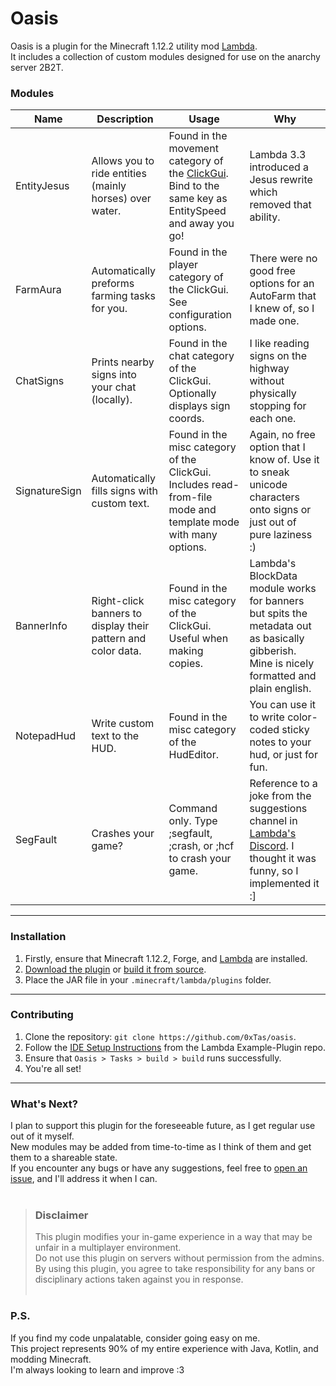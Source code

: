 # Oasis


Oasis is a plugin for the Minecraft 1.12.2 utility mod [Lambda](https://github.com/lambda-client/lambda).
<br>
It includes a collection of custom modules designed for use on the anarchy server 2B2T.

### Modules
| Name          | Description                                                  | Usage                                                                                                                                               | Why                                                                                                                                                   |
|---------------|--------------------------------------------------------------|-----------------------------------------------------------------------------------------------------------------------------------------------------|-------------------------------------------------------------------------------------------------------------------------------------------------------|
| EntityJesus   | Allows you to ride entities (mainly horses) over water.      | Found in the movement category of the [ClickGui](https://github.com/lambda-client/lambda#faq). Bind to the same key as EntitySpeed and away you go! | Lambda 3.3 introduced a Jesus rewrite which removed that ability.                                                                                     |
| FarmAura      | Automatically preforms farming tasks for you.                | Found in the player category of the ClickGui. See configuration options.                                                                            | There were no good free options for an AutoFarm that I knew of, so I made one.                                                                        |
| ChatSigns     | Prints nearby signs into your chat (locally).                | Found in the chat category of the ClickGui. Optionally displays sign coords.                                                                        | I like reading signs on the highway without physically stopping for each one.                                                                         |
| SignatureSign | Automatically fills signs with custom text.                  | Found in the misc category of the ClickGui. Includes read-from-file mode and template mode with many options.                                       | Again, no free option that I know of. Use it to sneak unicode characters onto signs or just out of pure laziness :)                                   |
| BannerInfo    | Right-click banners to display their pattern and color data. | Found in the misc category of the ClickGui. Useful when making copies.                                                                              | Lambda's BlockData module works for banners but spits the metadata out as basically gibberish. Mine is nicely formatted and plain english.            |
| NotepadHud    | Write custom text to the HUD.                                | Found in the misc category of the HudEditor.                                                                                                        | You can use it to write color-coded sticky notes to your hud, or just for fun.                                                                        |
| SegFault      | Crashes your game?                                           | Command only. Type ;segfault, ;crash, or ;hcf to crash your game.                                                                                   | Reference to a joke from the suggestions channel in [Lambda's Discord](https://discord.gg/QjfBxJzE5x). I thought it was funny, so I implemented it :] |
---
### Installation
1. Firstly, ensure that Minecraft 1.12.2, Forge, and [Lambda](https://github.com/lambda-client/lambda) are installed.
2. [Download the plugin](https://github.com/0xTas/oasis/releases/latest/) or [build it from source](https://github.com/0xTas/oasis#contributing).
3. Place the JAR file in your `.minecraft/lambda/plugins` folder.
---
### Contributing
1. Clone the repository: `git clone https://github.com/0xTas/oasis`.
2. Follow the [IDE Setup Instructions](https://github.com/lambda-client/ExamplePlugin#setup-ide) from the Lambda Example-Plugin repo.
3. Ensure that `Oasis > Tasks > build > build` runs successfully.
4. You're all set!
---
### What's Next?

I plan to support this plugin for the foreseeable future, as I get regular use out of it myself.<br>
New modules may be added from time-to-time as I think of them and get them to a shareable state.<br>
If you encounter any bugs or have any suggestions, feel free to [open an issue](https://github.com/0xTas/oasis/issues/new), and I'll address it when I can.
<br><br>
> ### Disclaimer
> This plugin modifies your in-game experience in a way that may be unfair in a multiplayer environment.<br>
> Do not use this plugin on servers without permission from the admins.<br>
> By using this plugin, you agree to take responsibility for any bans or disciplinary actions taken against you in response.
<br><br>
### P.S.
If you find my code unpalatable, consider going easy on me.<br>
This project represents 90% of my entire experience with Java, Kotlin, and modding Minecraft.<br>
I'm always looking to learn and improve :3